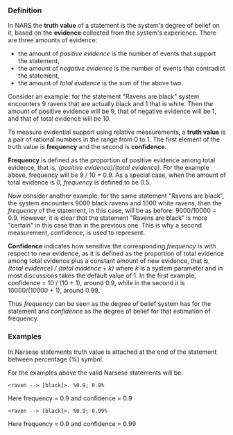 ### Definition

In NARS the **truth value** of a statement is the system's degree of belief on it, based on the **evidence** collected from the system's experience.  There are three amounts of evidence: 
* the amount of _positive evidence_ is the number of events that support the statement,
* the amount of _negative evidence_ is the number of events that contradict the statement,
* the amount of _total evidence_ is the sum of the above two.

Consider an example: for the statement "Ravens are black" system encounters 9 ravens that are actually black and 1 that is white. Then the amount of positive evidence will be 9, that of negative evidence will be 1, and that of total evidence will be 10. 

To measure evidential support using relative measurements, a **truth value** is a pair of rational numbers in the range from 0 to 1. The first element of the truth value is **frequency** and the second is **confidence**.

**Frequency** is defined as the proportion of positive evidence among total evidence, that is, _(positive evidence)/(total evidence)_. For the example above, frequency will be 9 / 10 = 0.9. As a special case, when the amount of total evidence is 0, _frequency_ is defined to be 0.5.

Now consider another example: for the same statement "Ravens are black", the system encounters 9000 black ravens and 1000 white ravens, then the _frequency_ of the statement, in this case, will be as before: 9000/10000 = 0.9. However, it is clear that the statement "Ravens are black" is more "certain" in this case than in the previous one. This is why a second measurement, confidence, is used to represent.

**Confidence** indicates how sensitive the corresponding _frequency_ is with respect to new evidence, as it is defined as the proportion of total evidence among total evidence plus a constant amount of new evidence, that is, _(total evidence) / (total evidence + k)_ where _k_ is a system parameter and in most discussions takes the default value of 1. In the first example, confidence = 10 / (10 + 1), around 0.9, while in the second it is 10000/(10000 + 1), around 0.99.

Thus _frequency_ can be seen as the degree of belief system has for the statement and _confidence_ as the degree of belief for that estimation of frequency.

### Examples

In Narsese statements truth value is attached at the end of the statement between percentage (%) symbol. 

For the examples above the valid Narsese statements will be: 
```
<raven --> [black]>. %0.9; 0.9% 
```
Here frequency = 0.9 and confidence = 0.9
```
<raven --> [black]>. %0.9; 0.99% 
```
Here frequency = 0.9 and confidence = 0.99

